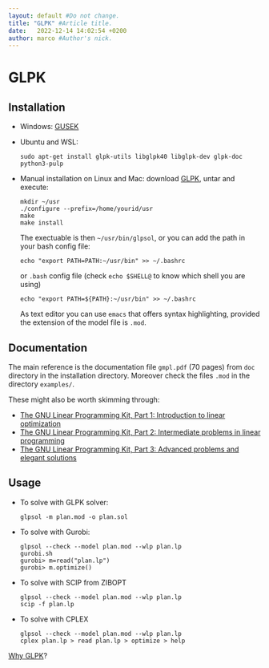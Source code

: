 ```yaml
---
layout: default #Do not change.
title: "GLPK" #Article title.
date:   2022-12-14 14:02:54 +0200
author: marco #Author's nick.
---
```




GLPK
====

Installation
------------

-   Windows: [GUSEK](http://gusek.sourceforge.net/gusek.html)

-   Ubuntu and WSL:
	```
	sudo apt-get install glpk-utils libglpk40 libglpk-dev glpk-doc python3-pulp
	```

-   Manual installation on Linux and Mac: download [GLPK](http://www.gnu.org/software/glpk/),
    untar and execute:

    ```
	mkdir ~/usr
    ./configure --prefix=/home/yourid/usr
    make
    make install
	```
    
	The exectuable is then `~/usr/bin/glpsol`, or you
    can add the path in your bash config file:

    ```
	echo "export PATH=PATH:~/usr/bin" >> ~/.bashrc
    ```

    or `.bash` config file (check `echo $SHELL@` to know
    which shell you are using)

    ```
	echo "export PATH=${PATH}:~/usr/bin" >> ~/.bashrc
    ```

    As text editor you can use `emacs` that offers
    syntax highlighting, provided the extension of the model file is
    `.mod`.

Documentation
-------------

The main reference is the documentation file `gmpl.pdf`
(70 pages) from `doc` directory in the installation
directory. Moreover check the files `.mod` in the
directory `examples/`.

These might also be worth skimming through:

-   [The GNU Linear Programming Kit, Part 1: Introduction to linear
    optimization](http://www.ibm.com/developerworks/linux/library/l-glpk1/)
-   [The GNU Linear Programming Kit, Part 2: Intermediate problems in
    linear
    programming](http://www.ibm.com/developerworks/linux/library/l-glpk2/)
-   [The GNU Linear Programming Kit, Part 3: Advanced problems and
    elegant
    solutions](http://www.ibm.com/developerworks/linux/library/l-glpk3/)

Usage
-----

-   To solve with GLPK solver:
	```
	glpsol -m plan.mod -o plan.sol
	```

-   To solve with Gurobi:

    ```
	glpsol --check --model plan.mod --wlp plan.lp
    gurobi.sh
    gurobi> m=read("plan.lp")
    gurobi> m.optimize()
	```

-   To solve with SCIP from ZIBOPT

    ```
	glpsol --check --model plan.mod --wlp plan.lp
    scip -f plan.lp 
	```

-   To solve with CPLEX

    ```
	glpsol --check --model plan.mod --wlp plan.lp
    cplex plan.lp > read plan.lp > optimize > help
	```

[Why GLPK](http://spokutta.wordpress.com/the-gnu-linear-programming-kit-glpk/)?
